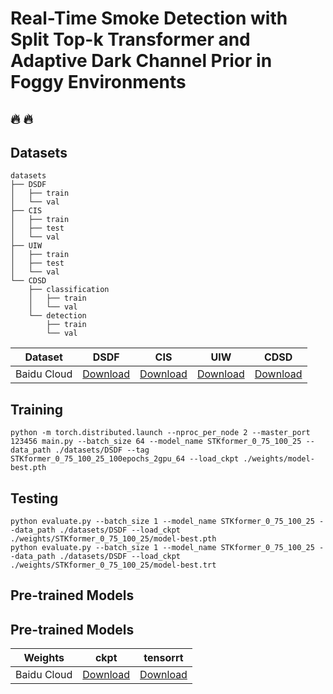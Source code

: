# Real-Time Smoke Detection with Split Top-k Transformer and Adaptive Dark Channel Prior in Foggy Environments

## 🔥 🔥 

## Datasets
```
datasets
├── DSDF
│   ├── train
│   └── val
├── CIS
│   ├── train
│   ├── test
│   └── val
├── UIW
│   ├── train
│   ├── test
│   └── val
└── CDSD
    ├── classification
    │   ├── train
    │   └── val
    └── detection
        ├── train
        └── val
```

<table>
<thead>
  <tr>
    <th>Dataset</th>
    <th>DSDF</th>
    <th>CIS</th>
    <th>UIW</th>
    <th>CDSD</th>
  </tr>
</thead>
<tbody>
  <tr>
    <td>Baidu Cloud</td>
    <td> <a href="">Download </a> </td>
    <td> <a href="">Download </a> </td>
    <td> <a href="">Download </a> </td>
    <td> <a href="">Download </a> </td>
  </tr>
</tbody>
</table>

## Training
```
python -m torch.distributed.launch --nproc_per_node 2 --master_port 123456 main.py --batch_size 64 --model_name STKformer_0_75_100_25 --data_path ./datasets/DSDF --tag STKformer_0_75_100_25_100epochs_2gpu_64 --load_ckpt ./weights/model-best.pth
```

## Testing
```
python evaluate.py --batch_size 1 --model_name STKformer_0_75_100_25 --data_path ./datasets/DSDF --load_ckpt ./weights/STKformer_0_75_100_25/model-best.pth
python evaluate.py --batch_size 1 --model_name STKformer_0_75_100_25 --data_path ./datasets/DSDF --load_ckpt ./weights/STKformer_0_75_100_25/model-best.trt
```

## Pre-trained Models
## Pre-trained Models
<table>
<thead>
  <tr>
    <th>Weights</th>
    <th>ckpt</th>
    <th>tensorrt</th>
  </tr>
</thead>
<tbody>
  <tr>
    <td>Baidu Cloud</td>
    <td> <a href="https://pan.baidu.com/s/1728RkFAG8tYlpF5OkoGc0A?pwd=b32l ">Download </a> </td>
    <td> <a href="https://pan.baidu.com/s/1kuYaKuQSgCHmTxgcrthM7w?pwd=1nqm ">Download </a> </td>
  </tr>
</tbody>
</table>

